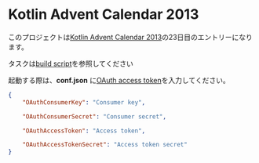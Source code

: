 Kotlin Advent Calendar 2013
========================

このプロジェクトは[Kotlin Advent Calendar 2013](http://www.adventar.org/calendars/148)の23日目のエントリーになります。

タスクは[build script](build.gradle)を参照してください

起動する際は、**conf.json** に[OAuth access token](https://dev.twitter.com/docs/auth/tokens-devtwittercom)を入力してください。

```json
{
    "OAuthConsumerKey": "Consumer key",

    "OAuthConsumerSecret": "Consumer secret",

    "OAuthAccessToken": "Access token",

    "OAuthAccessTokenSecret": "Access token secret"
}
```

